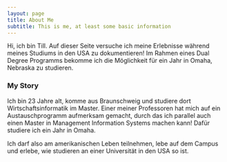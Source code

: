 ```yaml
---
layout: page
title: About Me
subtitle: This is me, at least some basic information
---
```


Hi, ich bin Till. Auf dieser Seite versuche ich meine Erlebnisse während meines Studiums in den USA zu dokumentieren! Im Rahmen eines Dual Degree Programms bekomme ich die Möglichkeit für ein Jahr in Omaha, Nebraska zu studieren.

### My Story

Ich bin 23 Jahre alt, komme aus Braunschweig und studiere dort Wirtschaftsinformatik im Master. Einer meiner Professoren hat mich auf ein Austauschprogramm aufmerksam gemacht, durch das ich parallel auch einen Master in Management Information Systems machen kann! Dafür studiere ich ein Jahr in Omaha.

Ich darf also am amerikanischen Leben teilnehmen, lebe auf dem Campus und erlebe, wie studieren an einer Universität in den USA so ist.